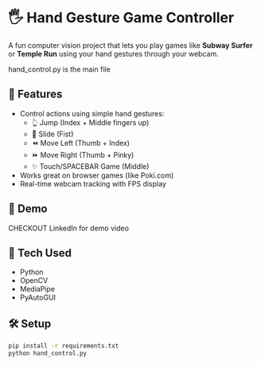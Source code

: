 # 🖐️ Hand Gesture Game Controller

A fun computer vision project that lets you play games like **Subway Surfer** or **Temple Run** using your hand gestures through your webcam.

hand_control.py is the main file

## 🚀 Features
- Control actions using simple hand gestures:
  - 👆 Jump (Index + Middle fingers up)
  - 👊 Slide (Fist)
  - ⏪ Move Left (Thumb + Index)
  - ⏩ Move Right (Thumb + Pinky)
  - ✨ Touch/SPACEBAR Game (Middle)
- Works great on browser games (like Poki.com)
- Real-time webcam tracking with FPS display

## 📸 Demo
CHECKOUT LinkedIn for demo video

## 🧠 Tech Used
- Python
- OpenCV
- MediaPipe
- PyAutoGUI

## 🛠️ Setup
```bash
pip install -r requirements.txt
python hand_control.py

